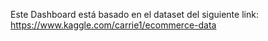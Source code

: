 Este Dashboard está basado en el dataset del siguiente link: https://www.kaggle.com/carrie1/ecommerce-data
